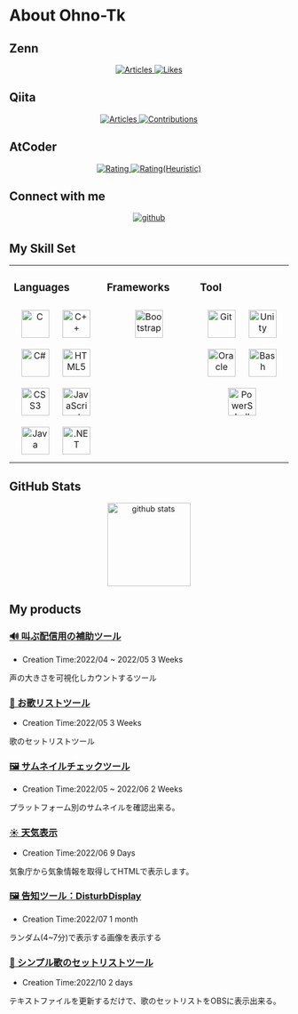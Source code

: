 # About Ohno-Tk

## Zenn
<p align="center">
  <a href="https://zenn.dev/oh_no">
    <img src="https://badgen.org/img/zenn/oh_no/articles?style=for-the-badge" alt="Articles" />
  </a>
  <a href="https://zenn.dev/oh_no">
    <img src="https://badgen.org/img/zenn/oh_no/likes?style=for-the-badge" alt="Likes" />
  </a>
</p>

## Qiita
<p align="center">
  <a href="https://qiita.com/ohno-Tk">
    <img src="https://badgen.org/img/qiita/ohno-Tk/articles?style=for-the-badge" alt="Articles" />
  </a>
  <a href="https://qiita.com/ohno-Tk">
    <img src="https://badgen.org/img/qiita/ohno-Tk/contributions?style=for-the-badge" alt="Contributions" />
  </a>
</p>

## AtCoder
<p align="center">
  <a href="https://atcoder.jp/users/ohnoTk?contestType=algo">
    <img src="https://badgen.org/img/atcoder/ohnoTk/rating/algorithm?style=for-the-badge" alt="Rating" />
  </a>
  <a href="https://atcoder.jp/users/ohnoTk?contestType=heuristic">
    <img src="https://badgen.org/img/atcoder/ohnoTk/rating/heuristic?style=for-the-badge" alt="Rating(Heuristic)" />
  </a>
</p>

## Connect with me
<div align="center">
<a href="https://github.com/Ohno-Tk" target="_blank">
<img src=https://img.shields.io/badge/github-%2324292e.svg?&style=for-the-badge&logo=github&logoColor=white alt=github style="margin-bottom: 5px;" />
</a>
</div>

## My Skill Set  
<table><tr><td valign="top" width="33%">



### Languages  
<div align="center">  
<a href="https://www.cprogramming.com/" target="_blank"><img style="margin: 10px" src="https://profilinator.rishav.dev/skills-assets/c-original.svg" alt="C" height="50" /></a>  
<a href="https://www.cplusplus.com/" target="_blank"><img style="margin: 10px" src="https://profilinator.rishav.dev/skills-assets/cplusplus-original.svg" alt="C++" height="50" /></a>  
<a href="https://docs.microsoft.com/en-us/dotnet/csharp/" target="_blank"><img style="margin: 10px" src="https://profilinator.rishav.dev/skills-assets/csharp-original.svg" alt="C#" height="50" /></a>  
<a href="https://en.wikipedia.org/wiki/HTML5" target="_blank"><img style="margin: 10px" src="https://profilinator.rishav.dev/skills-assets/html5-original-wordmark.svg" alt="HTML5" height="50" /></a>  
<a href="https://www.w3schools.com/css/" target="_blank"><img style="margin: 10px" src="https://profilinator.rishav.dev/skills-assets/css3-original-wordmark.svg" alt="CSS3" height="50" /></a>  
<a href="https://www.javascript.com/" target="_blank"><img style="margin: 10px" src="https://profilinator.rishav.dev/skills-assets/javascript-original.svg" alt="JavaScript" height="50" /></a>  
<a href="https://www.java.com/" target="_blank"><img style="margin: 10px" src="https://profilinator.rishav.dev/skills-assets/java-original-wordmark.svg" alt="Java" height="50" /></a>  
<a href="https://dotnet.microsoft.com/download/dotnet-framework" target="_blank"><img style="margin: 10px" src="https://profilinator.rishav.dev/skills-assets/dot-net-original-wordmark.svg" alt=".NET" height="50" /></a>  
</div>

</td><td valign="top" width="33%">



### Frameworks  
<div align="center">  
<a href="https://getbootstrap.com/docs/3.4/javascript/" target="_blank"><img style="margin: 10px" src="https://profilinator.rishav.dev/skills-assets/bootstrap-plain.svg" alt="Bootstrap" height="50" /></a>  
</div>

</td><td valign="top" width="33%">



### Tool  
<div align="center">  
<a href="https://github.com/" target="_blank"><img style="margin: 10px" src="https://profilinator.rishav.dev/skills-assets/git-scm-icon.svg" alt="Git" height="50" /></a>  
<a href="https://unity.com/" target="_blank"><img style="margin: 10px" src="https://profilinator.rishav.dev/skills-assets/unity.png" alt="Unity" height="50" /></a>  
<a href="https://www.oracle.com/in/index.html" target="_blank"><img style="margin: 10px" src="https://profilinator.rishav.dev/skills-assets/oracle-original.svg" alt="Oracle" height="50" /></a>  
<a href="https://www.gnu.org/software/bash/" target="_blank"><img style="margin: 10px" src="https://profilinator.rishav.dev/skills-assets/gnu_bash-icon.svg" alt="Bash" height="50" /></a>  
<a href="https://docs.microsoft.com/en-us/powershell/" target="_blank"><img style="margin: 10px" src="https://profilinator.rishav.dev/skills-assets/powershell.png" alt="PowerShell" height="50" /></a>  
</div>

</td></tr></table>

## GitHub Stats
<p align="center">
  <img alt="github stats" height="150px" src="https://github-readme-stats.vercel.app/api?username=Ohno-Tk&count_private=true&show_icons=true&show_icons=true&theme=onedark" />
</p>

## My products
### [**🔊 叫ぶ配信用の補助ツール**](https://github.com/Ohno-Tk/Unity_ShoutSupport)
- Creation Time:2022/04 ~ 2022/05 3 Weeks

声の大きさを可視化しカウントするツール

### [**🎵 お歌リストツール**](https://github.com/Ohno-Tk/Web_SongList)
- Creation Time:2022/05 3 Weeks

歌のセットリストツール

### [**🖼️ サムネイルチェックツール**](https://github.com/Ohno-Tk/Web_ThumbnailChecker)
- Creation Time:2022/05 ~ 2022/06 2 Weeks

プラットフォーム別のサムネイルを確認出来る。

### [**☀ 天気表示**](https://github.com/Ohno-Tk/OBS_WeatherDisplay)
- Creation Time:2022/06 9 Days

気象庁から気象情報を取得してHTMLで表示します。

### [**🖼️ 告知ツール**：DisturbDisplay](https://github.com/Ohno-Tk/Unity_DisturbDisplay)
- Creation Time:2022/07 1 month

ランダム(4~7分)で表示する画像を表示する

### [**🎵 シンプル歌のセットリストツール**](https://github.com/Ohno-Tk/OBS_SimpleSongList)
- Creation Time:2022/10 2 days

テキストファイルを更新するだけで、歌のセットリストをOBSに表示出来る。
